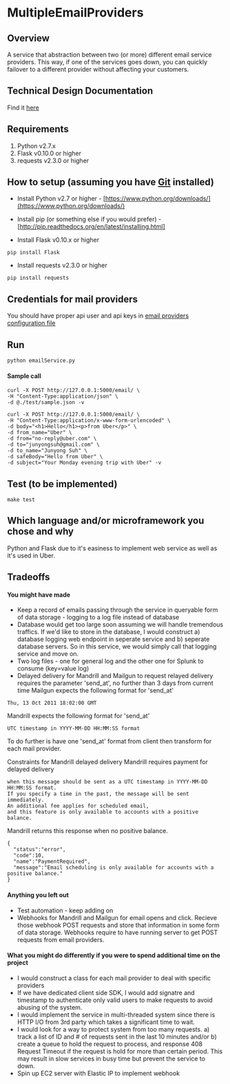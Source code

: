 MultipleEmailProviders
======================

## Overview
A service that abstraction between two (or more) different email service providers. This way, if one of the services goes down, you can quickly failover to a different provider without affecting your customers.

## Technical Design Documentation
Find it [here](https://github.com/Junyong-Suh/MultipleEmailProviders/blob/master/docs/TechDesignDoc.md)

## Requirements
1. Python v2.7.x
2. Flask v0.10.0 or higher
3. requests v2.3.0 or higher

## How to setup (assuming you have [Git](http://git-scm.com/book/en/Getting-Started-Installing-Git) installed)
* Install Python v2.7 or higher - [https://www.python.org/downloads/](https://www.python.org/downloads/)

* Install pip (or something else if you would prefer) - [http://pip.readthedocs.org/en/latest/installing.html]

* Install Flask v0.10.x or higher
```
pip install Flask
```
* Install requests v2.3.0 or higher
```
pip install requests
```

## Credentials for mail providers
You should have proper api user and api keys in [email providers configuration file](https://github.com/Junyong-Suh/MultipleEmailProviders/blob/master/config/emailProviders.json)

## Run
```
python emailService.py
```

#### Sample call
```
curl -X POST http://127.0.0.1:5000/email/ \ 
-H "Content-Type:application/json" \ 
-d @./test/sample.json -v
```
```
curl -X POST http://127.0.0.1:5000/email/ \ 
-H "Content-Type:application/x-www-form-urlencoded" \ 
-d body="<h1>Hello</h1><p>from Uber</p>" \ 
-d from_name="Uber" \ 
-d from="no-reply@uber.com" \
-d to="junyongsuh@gmail.com" \
-d to_name="Junyong Suh" \
-d safeBody="Hello from Uber" \
-d subject="Your Monday evening trip with Uber" -v
```

## Test (to be implemented)
```
make test
```

## Which language and/or microframework you chose and why
Python and Flask due to it's easiness to implement web service as well as it's used in Uber.

## Tradeoffs
#### You might have made
* Keep a record of emails passing through the service in queryable form of data storage - logging to a log file instead of database
* Database would get too large soon assuming we will handle tremendous traffics. If we'd like to store in the database, I would construct a) database logging web endpoint in seperate service and b) seperate database servers. So in this service, we would simply call that logging service and move on.
* Two log files - one for general log and the other one for Splunk to consume (key=value log)
* Delayed delivery for Mandrill and Mailgun
to request relayed delivery requires the parameter 'send_at', no further than 3 days from current time
Mailgun expects the following format for 'send_at'
```
Thu, 13 Oct 2011 18:02:00 GMT
```
Mandrill expects the following format for 'send_at'
```
UTC timestamp in YYYY-MM-DD HH:MM:SS format
```
To do further is have one 'send_at' format from client then transform for each mail provider.

Constraints for Mandrill delayed delivery
Mandrill requires payment for delayed delivery
```
when this message should be sent as a UTC timestamp in YYYY-MM-DD HH:MM:SS format. 
If you specify a time in the past, the message will be sent immediately. 
An additional fee applies for scheduled email, 
and this feature is only available to accounts with a positive balance.
```
Mandrill returns this response when no positive balance.
```
{
  "status":"error",
  "code":10,
  "name":"PaymentRequired",
  "message":"Email scheduling is only available for accounts with a positive balance."
}
```

#### Anything you left out
* Test automation - keep adding on
* Webhooks for Mandrill and Mailgun for email opens and click. Recieve those webhook POST requests and store that information in some form of data storage. 
Webhooks require to have running server to get POST requests from email providers. 

#### What you might do differently if you were to spend additional time on the project
* I would construct a class for each mail provider to deal with specific providers
* If we have dedicated client side SDK, I would add signatre and timestamp to authenticate only valid users to make requests to avoid abusing of the system.
* I would implement the service in multi-threaded system since there is HTTP I/O from 3rd party which takes a significant time to wait.
* I would look for a way to protect system from too many requests. a) track a list of ID and # of requests sent in the last 10 minutes and/or b) create a queue to hold the request to process, and response 408 Request Timeout if the request is hold for more than certain period. This may result in slow services in busy time but prevent the service to down.
* Spin up EC2 server with Elastic IP to implement webhook
